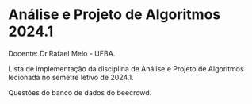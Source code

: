 # Análise e Projeto de Algoritmos 2024.1
Docente: Dr.Rafael Melo - UFBA.

Lista de implementação da disciplina de Análise e Projeto de Algoritmos lecionada no semetre letivo de 2024.1.

Questões do banco de dados do beecrowd.
